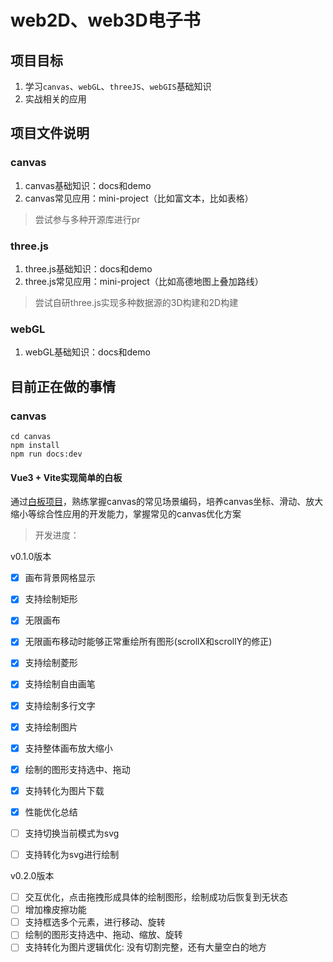 # web2D、web3D电子书


## 项目目标

1. 学习`canvas`、`webGL`、`threeJS`、`webGIS`基础知识
2. 实战相关的应用

## 项目文件说明

### canvas
1. canvas基础知识：docs和demo
2. canvas常见应用：mini-project（比如富文本，比如表格）
> 尝试参与多种开源库进行pr

### three.js
1. three.js基础知识：docs和demo
2. three.js常见应用：mini-project（比如高德地图上叠加路线）
> 尝试自研three.js实现多种数据源的3D构建和2D构建

### webGL
1. webGL基础知识：docs和demo


## 目前正在做的事情

### canvas

```shell
cd canvas 
npm install 
npm run docs:dev
```

#### Vue3 + Vite实现简单的白板

通过[白板项目](https://github.com/wbccb/canvas-web3D/tree/main/canvas/mini-project/mini-whiteboard)，熟练掌握canvas的常见场景编码，培养canvas坐标、滑动、放大缩小等综合性应用的开发能力，掌握常见的canvas优化方案

> 开发进度：

v0.1.0版本
- [x]  画布背景网格显示
- [x]  支持绘制矩形
- [x]  无限画布
- [x]  无限画布移动时能够正常重绘所有图形(scrollX和scrollY的修正)
- [x]  支持绘制菱形
- [x]  支持绘制自由画笔
- [x]  支持绘制多行文字
- [x]  支持绘制图片
- [x]  支持整体画布放大缩小
- [x]  绘制的图形支持选中、拖动
- [x]  支持转化为图片下载
- [x]  性能优化总结
- [ ]  支持切换当前模式为svg
- [ ]  支持转化为svg进行绘制


v0.2.0版本
- [ ]  交互优化，点击拖拽形成具体的绘制图形，绘制成功后恢复到无状态
- [ ]  增加橡皮擦功能
- [ ]  支持框选多个元素，进行移动、旋转
- [ ]  绘制的图形支持选中、拖动、缩放、旋转
- [ ]  支持转化为图片逻辑优化: 没有切割完整，还有大量空白的地方